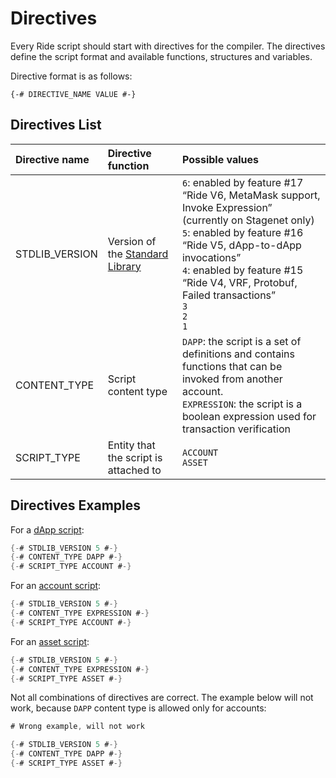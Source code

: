 # Directives

Every Ride script should start with directives for the compiler. The directives define the script format and available functions, structures and variables.

Directive format is as follows:

``` ride
{-# DIRECTIVE_NAME VALUE #-}
```

## Directives List

| Directive name | Directive function | Possible values |
| :--- | :--- | :--- |
| STDLIB_VERSION | Version of the [Standard Library](/en/ride/script/standard-library) | `6`: enabled by feature #17 “Ride V6, MetaMask support, Invoke Expression” (currently on Stagenet only)<br> `5`: enabled by feature #16 “Ride V5, dApp-to-dApp invocations”<br>`4`: enabled by feature #15 “Ride V4, VRF, Protobuf, Failed transactions”<br>`3`<br>`2`<br>`1` |
| CONTENT_TYPE | Script content type | `DAPP`: the script is a set of definitions and contains functions that can be invoked from another account.<br>`EXPRESSION`: the script is a boolean expression used for transaction verification |
| SCRIPT_TYPE | Entity that the script is attached to | `ACCOUNT`<br>`ASSET` |

## Directives Examples

For a [dApp script](/en/ride/script/script-types/dapp-script):

```scala
{-# STDLIB_VERSION 5 #-}
{-# CONTENT_TYPE DAPP #-}
{-# SCRIPT_TYPE ACCOUNT #-}
```

For an [account script](/en/ride/script/script-types/account-script):

```scala
{-# STDLIB_VERSION 5 #-}
{-# CONTENT_TYPE EXPRESSION #-}
{-# SCRIPT_TYPE ACCOUNT #-}
```

For an [asset script](/en/ride/script/script-types/account-script):

```scala
{-# STDLIB_VERSION 5 #-}
{-# CONTENT_TYPE EXPRESSION #-}
{-# SCRIPT_TYPE ASSET #-}
```

Not all combinations of directives are correct. The example below will not work, because `DAPP` content type is allowed only for accounts:

```scala
# Wrong example, will not work

{-# STDLIB_VERSION 5 #-}
{-# CONTENT_TYPE DAPP #-}
{-# SCRIPT_TYPE ASSET #-}
```
